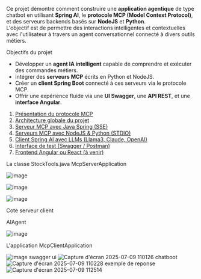 Ce projet démontre comment construire une **application agentique** de type chatbot en utilisant **Spring AI**, le **protocole MCP (Model Context Protocol)**, et des serveurs backends basés sur **NodeJS** et **Python**.  
L'objectif est de permettre des interactions intelligentes et contextuelles avec l'utilisateur à travers un agent conversationnel connecté à divers outils métiers.


Objectifs du projet

- Développer un **agent IA intelligent** capable de comprendre et exécuter des commandes métiers.
- Intégrer des **serveurs MCP** écrits en Python et NodeJS.
- Créer un **client Spring Boot** connecté à ces serveurs via le protocole MCP.
- Offrir une expérience fluide via une **UI Swagger**, une **API REST**, et une **interface Angular**.

1. [Présentation du protocole MCP](#1-présentation-du-protocole-mcp)
2. [Architecture globale du projet](#2-architecture-globale-du-projet)
3. [Serveur MCP avec Java Spring (SSE)](#3-serveur-mcp-avec-java-spring-sse)
4. [Serveurs MCP avec NodeJS & Python (STDIO)](#4-serveurs-mcp-avec-nodejs--python-stdio)
5. [Client Spring AI avec LLMs (Llama3, Claude, OpenAI)](#5-client-spring-ai-avec-llms-llama3-claude-openai)
6. [Interface de test (Swagger / Postman)](#6-interface-de-test-swagger--postman)
7. [Frontend Angular ou React (à venir)](#7-frontend-angular-ou-react-à-venir)


La classe StockTools.java
McpServerApplication

![image](https://github.com/user-attachments/assets/52e72e26-abab-473e-b60e-20b919b4944a)

![image](https://github.com/user-attachments/assets/5e66ead3-f016-4b32-8fa5-22ec8982c5a4)

![image](https://github.com/user-attachments/assets/dd79b207-a313-43aa-914f-711a8ec474f3)

Cote serveur client 

AIAgent 

![image](https://github.com/user-attachments/assets/ef0d884f-b4fc-4905-b0d4-7cd05e5efa65)

L'application McpClientApplication

![image](https://github.com/user-attachments/assets/0d82113c-867e-4a48-9a07-4853b85b2bd8)
swagger ui 
![Capture d'écran 2025-07-09 110126](https://github.com/user-attachments/assets/43fd5d63-bd33-4a85-b659-a7e187adfe82)
chatboot
![Capture d'écran 2025-07-09 110228](https://github.com/user-attachments/assets/b4be4f7d-baf9-4894-adf6-227dfab24278)
exemple de reponse 
![Capture d'écran 2025-07-09 112514](https://github.com/user-attachments/assets/6ad5a2ab-6076-4edc-b11a-aaff37c00eec)
